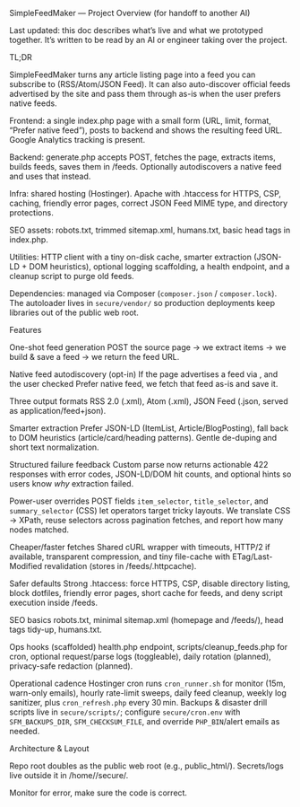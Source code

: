 SimpleFeedMaker — Project Overview (for handoff to another AI)

Last updated: this doc describes what’s live and what we prototyped together. It’s written to be read by an AI or engineer taking over the project.

TL;DR

SimpleFeedMaker turns any article listing page into a feed you can subscribe to (RSS/Atom/JSON Feed).
It can also auto-discover official feeds advertised by the site and pass them through as-is when the user prefers native feeds.

Frontend: a single index.php page with a small form (URL, limit, format, “Prefer native feed”), posts to backend and shows the resulting feed URL. Google Analytics tracking is present.

Backend: generate.php accepts POST, fetches the page, extracts items, builds feeds, saves them in /feeds. Optionally autodiscovers a native feed and uses that instead.

Infra: shared hosting (Hostinger). Apache with .htaccess for HTTPS, CSP, caching, friendly error pages, correct JSON Feed MIME type, and directory protections.

SEO assets: robots.txt, trimmed sitemap.xml, humans.txt, basic head tags in index.php.

Utilities: HTTP client with a tiny on-disk cache, smarter extraction (JSON-LD + DOM heuristics), optional logging scaffolding, a health endpoint, and a cleanup script to purge old feeds.

Dependencies: managed via Composer (`composer.json` / `composer.lock`). The autoloader lives in `secure/vendor/` so production deployments keep libraries out of the public web root.

Features

One-shot feed generation
POST the source page → we extract items → we build & save a feed → we return the feed URL.

Native feed autodiscovery (opt-in)
If the page advertises a feed via <link rel="alternate" type="…">, and the user checked Prefer native feed, we fetch that feed as-is and save it.

Three output formats
RSS 2.0 (.xml), Atom (.xml), JSON Feed (.json, served as application/feed+json).

Smarter extraction
Prefer JSON-LD (ItemList, Article/BlogPosting), fall back to DOM heuristics (article/card/heading patterns). Gentle de-duping and short text normalization.

Structured failure feedback
Custom parse now returns actionable 422 responses with error codes, JSON-LD/DOM hit counts, and optional hints so users know *why* extraction failed.

Power-user overrides
POST fields `item_selector`, `title_selector`, and `summary_selector` (CSS) let operators target tricky layouts. We translate CSS → XPath, reuse selectors across pagination fetches, and report how many nodes matched.

Cheaper/faster fetches
Shared cURL wrapper with timeouts, HTTP/2 if available, transparent compression, and tiny file-cache with ETag/Last-Modified revalidation (stores in /feeds/.httpcache).

Safer defaults
Strong .htaccess: force HTTPS, CSP, disable directory listing, block dotfiles, friendly error pages, short cache for feeds, and deny script execution inside /feeds.

SEO basics
robots.txt, minimal sitemap.xml (homepage and /feeds/), head tags tidy-up, humans.txt.

Ops hooks (scaffolded)
health.php endpoint, scripts/cleanup_feeds.php for cron, optional request/parse logs (toggleable), daily rotation (planned), privacy-safe redaction (planned).

Operational cadence
Hostinger cron runs `cron_runner.sh` for monitor (15m, warn-only emails), hourly rate-limit sweeps, daily feed cleanup, weekly log sanitizer, plus `cron_refresh.php` every 30 min. Backups & disaster drill scripts live in `secure/scripts/`; configure `secure/cron.env` with `SFM_BACKUPS_DIR`, `SFM_CHECKSUM_FILE`, and override `PHP_BIN`/alert emails as needed.

Architecture & Layout

Repo root doubles as the public web root (e.g., public_html/). Secrets/logs live outside it in /home/<account>/secure/.

Monitor for error, make sure the code is correct.
